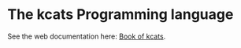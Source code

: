 # The kcats Programming language

See the web documentation here: [Book of kcats](https://skyrod-vactai.github.io/kcats/book-of-kcats.html).
